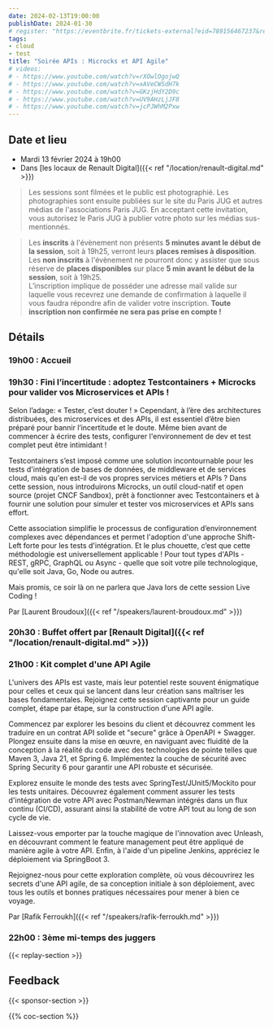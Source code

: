 ```yaml
---
date: 2024-02-13T19:00:00
publishDate: 2024-01-30
# register: "https://eventbrite.fr/tickets-external?eid=789156467237&ref=etckt"
tags:
- cloud
- test
title: "Soirée APIs : Microcks et API Agile"
# videos:
# - https://www.youtube.com/watch?v=rXOwlOgojwQ
# - https://www.youtube.com/watch?v=xAVeCWSdH7k
# - https://www.youtube.com/watch?v=GKzjHdY2D9c
# - https://www.youtube.com/watch?v=UV9AHzLjJF8
# - https://www.youtube.com/watch?v=jcPJWhM2Pxw
---
```


## Date et lieu

* Mardi 13 février 2024 à 19h00
* Dans [les locaux de Renault Digital]({{< ref "/location/renault-digital.md" >}})

> Les sessions sont filmées et le public est photographié. Les photographies sont ensuite publiées sur le site du Paris JUG et autres médias de l'associations Paris JUG. En acceptant cette invitation, vous autorisez le Paris JUG à publier votre photo sur les médias sus-mentionnés.

> Les **inscrits** à l'évènement non présents **5 minutes avant le début de la session**, soit à 19h25, verront leurs **places remises à disposition**.  
Les **non inscrits** à l'évènement ne pourront donc y assister que sous réserve de **places disponibles** sur place **5 min avant le début de la session**, soit à 19h25.  
L’inscription implique de posséder une adresse mail valide sur laquelle vous recevrez une demande de confirmation à laquelle il vous faudra répondre afin de valider votre inscription.
**Toute inscription non confirmée ne sera pas prise en compte !**

## Détails

### 19h00 : Accueil

### 19h30 : Fini l’incertitude : adoptez Testcontainers + Microcks pour valider vos Microservices et APIs !

Selon l’adage: « Tester, c’est douter ! » Cependant, à l’ère des architectures distribuées, des microservices et des APIs, il est essentiel d’être bien préparé pour bannir l’incertitude et le doute. Même bien avant de commencer à écrire des tests, configurer l'environnement de dev et test complet peut être intimidant !

Testcontainers s’est imposé comme une solution incontournable pour les tests d'intégration de bases de données, de middleware et de services cloud, mais qu'en est-il de vos propres services métiers et APIs ? Dans cette session, nous introduirons Microcks, un outil cloud-natif et open source (projet CNCF Sandbox), prêt à fonctionner avec Testcontainers et à fournir une solution pour simuler et tester vos microservices et APIs sans effort.

Cette association simplifie le processus de configuration d’environnement complexes avec dépendances et permet l'adoption d'une approche Shift-Left forte pour les tests d'intégration. Et le plus chouette, c’est que cette méthodologie est universellement applicable ! Pour tout types d'APIs - REST, gRPC, GraphQL ou Async - quelle que soit votre pile technologique, qu'elle soit Java, Go, Node ou autres.

Mais promis, ce soir là on ne parlera que Java lors de cette session Live Coding !

Par [Laurent Broudoux]({{< ref "/speakers/laurent-broudoux.md" >}})

### 20h30 : Buffet offert par [Renault Digital]({{< ref "/location/renault-digital.md" >}})

### 21h00 : Kit complet d'une API Agile

L'univers des APIs est vaste, mais leur potentiel reste souvent énigmatique pour celles et ceux qui se lancent dans leur création sans maîtriser les bases fondamentales. Rejoignez cette session captivante pour un guide complet, étape par étape, sur la construction d'une API agile.

Commencez par explorer les besoins du client et découvrez comment les traduire en un contrat API solide et "secure" grâce à OpenAPI + Swagger. Plongez ensuite dans la mise en œuvre, en naviguant avec fluidité de la conception à la réalité du code avec des technologies de pointe telles que Maven 3, Java 21, et Spring 6. Implémentez la couche de sécurité avec Spring Security 6 pour garantir une API robuste et sécurisée.

Explorez ensuite le monde des tests avec SpringTest/JUnit5/Mockito pour les tests unitaires. Découvrez également comment assurer les tests d'intégration de votre API avec Postman/Newman intégrés dans un flux continu (CI/CD), assurant ainsi la stabilité de votre API tout au long de son cycle de vie.

Laissez-vous emporter par la touche magique de l'innovation avec Unleash, en découvrant comment le feature management peut être appliqué de manière agile à votre API. Enfin, à l'aide d'un pipeline Jenkins, appréciez le déploiement via SpringBoot 3.

Rejoignez-nous pour cette exploration complète, où vous découvrirez les secrets d'une API agile, de sa conception initiale à son déploiement, avec tous les outils et bonnes pratiques nécessaires pour mener à bien ce voyage.

Par [Rafik Ferroukh]({{< ref "/speakers/rafik-ferroukh.md" >}})

### 22h00 : 3ème mi-temps des juggers

{{< replay-section >}}

## Feedback

{{< sponsor-section >}}

{{% coc-section %}}
